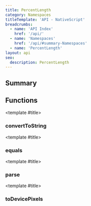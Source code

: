 ```yaml
---
title: PercentLength
category: Namespaces
titleTemplate: 'API - NativeScript'
breadcrumbs: 
  - name: 'API Index'
    href: '/api/'
  - name: 'Namespaces'
    href: '/api/#summary-Namespaces'
  - name: 'PercentLength'
layout: api
seo:
  description: PercentLength
---
```


<!-- This page is auto generated, do not edit manually. -->
<!-- Run "yarn generate:api-docs" to regenerate -->

<script setup lang="ts">
  import { provide } from "vue";
  import API_DATA from "./PercentLength.data.json";
  
  provide('API_DATA', API_DATA);
</script>

<APIRefHierarchy v-once />

## <Heading ignore>Summary</Heading>

<APIRefSummary v-once />

## Functions

<div class="">

<APIRef for="40950" v-once>

<template #title>

### convertToString

</template>

</APIRef>

</div>

<div class="">

<APIRef for="40941" v-once>

<template #title>

### equals

</template>

</APIRef>

</div>

<div class="">

<APIRef for="40938" v-once>

<template #title>

### parse

</template>

</APIRef>

</div>

<div class="">

<APIRef for="40945" v-once>

<template #title>

### toDevicePixels

</template>

</APIRef>

</div>
